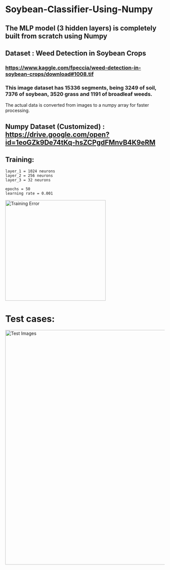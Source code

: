# Soybean-Classifier-Using-Numpy

## The MLP model (3 hidden layers) is completely built from scratch using Numpy

## Dataset : Weed Detection in Soybean Crops
### https://www.kaggle.com/fpeccia/weed-detection-in-soybean-crops/download#1008.tif
### This image dataset has 15336 segments, being 3249 of soil, 7376 of soybean, 3520 grass and 1191 of broadleaf weeds. 

The actual data is converted from images to a numpy array for faster processing.
## Numpy Dataset (Customized) : https://drive.google.com/open?id=1eoGZk9De74tKq-hsZCPgdFMnvB4K9eRM

## Training:
```
layer_1 = 1024 neurons
layer_2 = 256 neurons
layer_3 = 32 neurons

epochs = 50
learning rate = 0.001
```
<img width="317" alt="Training Error" src="https://user-images.githubusercontent.com/33830482/66718800-b7f45100-ee05-11e9-804e-6b07f2f2aca0.png">

# Test cases:
<img width="739" alt="Test Images" src="https://user-images.githubusercontent.com/33830482/66718801-b7f45100-ee05-11e9-9f15-12b4e47c0f62.png">

